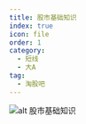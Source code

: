 ```yaml
---
title: 股市基础知识
index: true
icon: file
order: 1
category:
  - 短线
  - 大A
tag:
  - 淘股吧
---
```


![alt 股市基础知识](股市基础知识.svg)
